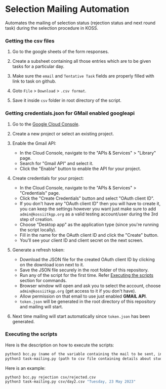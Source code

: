 # Selection Mailing Automation

Automates the mailing of selection status (rejection status and next round task) during the selection procedure in KOSS.
 
### Getting the csv files

1. Go to the google sheets of the form responses.

2. Create a subsheet containing all those entries which are to be given tasks for a particular day. 

3. Make sure the `email` and `Tentative Task` fields are properly filled with link to task on github.

4. Goto `File` > `Download` > `.csv format`.

5. Save it inside `csv` folder in root directory of the script.

### Getting credentials.json for GMail enabled googleapi

1. Go to the [Google Cloud Console](https://console.cloud.google.com).

2. Create a new project or select an existing project.

3. Enable the Gmail API:
    - In the Cloud Console, navigate to the "APIs & Services" > "Library" page.
    - Search for "Gmail API" and select it.
    - Click the "Enable" button to enable the API for your project.
    
4. Create credentials for your project:
    - In the Cloud Console, navigate to the "APIs & Services" > "Credentials" page.
    - Click the "Create Credentials" button and select "OAuth client ID".
    - If you don't have any "OAuth client ID" then you will have to create it, you can keep the settings however you want just make sure to add `admin@kossiitkgp.org` as a valid testing account/user during the 3rd step of creation.
    - Choose "Desktop app" as the application type (since you're running the script locally).
    - Fill in the name for the OAuth client ID and click the "Create" button.
    - You'll see your client ID and client secret on the next screen.

5. Generate a refresh token:
    - Download the JSON file for the created OAuth client ID by clicking on the download icon next to it.
    - Save the JSON file securely in the root folder of this repository.
    - Run any of the script for the first time. Refer [Executing the scripts](#executing-the-scripts) section for commands.
    - Browser window will open and ask you to select the account, choose `admin@kossiitkgp.org` (get access to it if you don't have).
    - Allow permission on that email to use just enabled __GMAIL API__.
    - `token.json` will be generated in the root directory of this repository and mailing will start.
    
6. Next time mailing will start automatically since `token.json` has been generated.

### Executing the scripts

Here is the description on how to execute the scripts:

```graphql
python3 bcc.py (name of the variable containing the mail to be sent, in emailContents.py) (path to csv file containing rejected students details)
python3 task-mailing.py (path to csv file containing details about students and task for a particular day) (day, DD MON YEAR [Task submission deadline])
```

Here is an example:

```bash
python3 bcc.py rejection csv/rejected.csv
python3 task-mailing.py csv/day2.csv "Tuesday, 23 May 2023"
```
